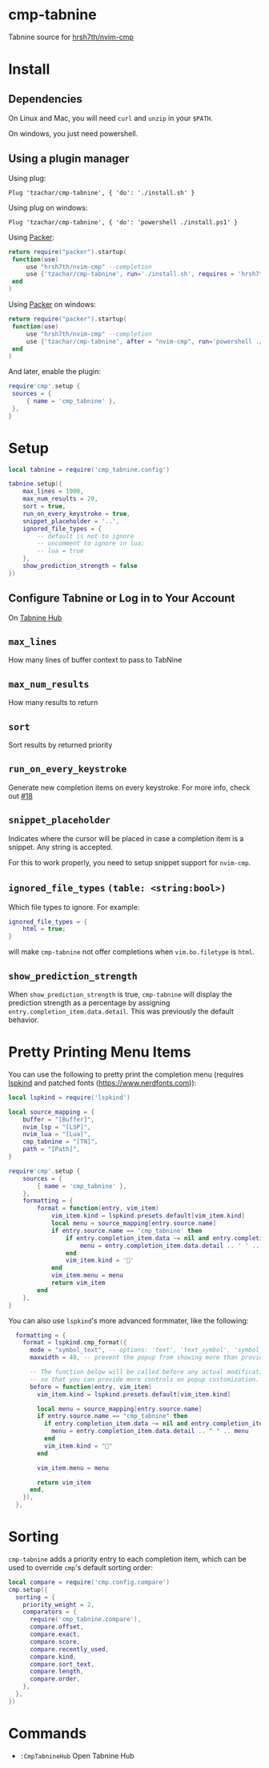 # cmp-tabnine
Tabnine source for [hrsh7th/nvim-cmp](https://github.com/hrsh7th/nvim-cmp)

# Install

## Dependencies

On Linux and Mac, you will need `curl` and `unzip` in your `$PATH`.

On windows, you just need powershell.

## Using a plugin manager

Using plug:
   ```viml
   Plug 'tzachar/cmp-tabnine', { 'do': './install.sh' }
   ```

Using plug on windows:
   ```viml
   Plug 'tzachar/cmp-tabnine', { 'do': 'powershell ./install.ps1' }
   ```

Using [Packer](https://github.com/wbthomason/packer.nvim/):
   ```lua
return require("packer").startup(
	function(use)
		use "hrsh7th/nvim-cmp" --completion
		use {'tzachar/cmp-tabnine', run='./install.sh', requires = 'hrsh7th/nvim-cmp'}
	end
)
   ```
Using [Packer](https://github.com/wbthomason/packer.nvim/) on windows:
   ```lua
return require("packer").startup(
	function(use)
		use "hrsh7th/nvim-cmp" --completion
		use {'tzachar/cmp-tabnine', after = "nvim-cmp", run='powershell ./install.ps1', requires = 'hrsh7th/nvim-cmp'}
	end
)
   ```


And later, enable the plugin:

   ```lua
require'cmp'.setup {
	sources = {
		{ name = 'cmp_tabnine' },
	},
}
   ```

# Setup

```lua
local tabnine = require('cmp_tabnine.config')

tabnine.setup({
	max_lines = 1000,
	max_num_results = 20,
	sort = true,
	run_on_every_keystroke = true,
	snippet_placeholder = '..',
	ignored_file_types = { 
		-- default is not to ignore
		-- uncomment to ignore in lua:
		-- lua = true
	},
	show_prediction_strength = false
})
```

## Configure Tabnine or Log in to Your Account

On [Tabnine Hub](#commands)

## `max_lines`

How many lines of buffer context to pass to TabNine

## `max_num_results`

How many results to return

## `sort`

Sort results by returned priority


## `run_on_every_keystroke`

Generate new completion items on every keystroke. For more info, check out [#18](https://github.com/tzachar/cmp-tabnine//issues/18)

## `snippet_placeholder`

Indicates where the cursor will be placed in case a completion item is a
snippet. Any string is accepted.

For this to work properly, you need to setup snippet support for `nvim-cmp`.

## `ignored_file_types` `(table: <string:bool>)`
Which file types to ignore. For example:
```lua
ignored_file_types = {
	html = true;
}
```
will make `cmp-tabnine` not offer completions when `vim.bo.filetype` is `html`.

## `show_prediction_strength`

When `show_prediction_strength` is true, `cmp-tabnine` will display
the prediction strength as a percentage by assigning `entry.completion_item.data.detail`.
This was previously the default behavior.

# Pretty Printing Menu Items

You can use the following to pretty print the completion menu (requires
[lspkind](https://github.com/onsails/lspkind-nvim) and patched fonts
(https://www.nerdfonts.com)):

```lua
local lspkind = require('lspkind')

local source_mapping = {
	buffer = "[Buffer]",
	nvim_lsp = "[LSP]",
	nvim_lua = "[Lua]",
	cmp_tabnine = "[TN]",
	path = "[Path]",
}

require'cmp'.setup {
	sources = {
		{ name = 'cmp_tabnine' },
	},
	formatting = {
		format = function(entry, vim_item)
			vim_item.kind = lspkind.presets.default[vim_item.kind]
			local menu = source_mapping[entry.source.name]
			if entry.source.name == 'cmp_tabnine' then
				if entry.completion_item.data ~= nil and entry.completion_item.data.detail ~= nil then
					menu = entry.completion_item.data.detail .. ' ' .. menu
				end
				vim_item.kind = ''
			end
			vim_item.menu = menu
			return vim_item
		end
	},
}
```

You can also use `lspkind`'s more advanced formmater, like the following:
```lua
  formatting = {
    format = lspkind.cmp_format({
      mode = "symbol_text", -- options: 'text', 'text_symbol', 'symbol_text', 'symbol'
      maxwidth = 40, -- prevent the popup from showing more than provided characters (e.g 50 will not show more than 50 characters)

      -- The function below will be called before any actual modifications from lspkind
      -- so that you can provide more controls on popup customization. (See [#30](https://github.com/onsails/lspkind-nvim/pull/30))
      before = function(entry, vim_item)
        vim_item.kind = lspkind.presets.default[vim_item.kind]

        local menu = source_mapping[entry.source.name]
        if entry.source.name == "cmp_tabnine" then
          if entry.completion_item.data ~= nil and entry.completion_item.data.detail ~= nil then
            menu = entry.completion_item.data.detail .. " " .. menu
          end
          vim_item.kind = ""
        end

        vim_item.menu = menu

        return vim_item
      end,
    }),
  },

```

# Sorting

`cmp-tabnine` adds a priority entry to each completion item,
which can be used to override `cmp`'s default sorting order:


```lua
local compare = require('cmp.config.compare')
cmp.setup({
  sorting = {
    priority_weight = 2,
    comparators = {
      require('cmp_tabnine.compare'),
      compare.offset,
      compare.exact,
      compare.score,
      compare.recently_used,
      compare.kind,
      compare.sort_text,
      compare.length,
      compare.order,
    },
  },
})
```

# Commands 

- `:CmpTabnineHub` Open Tabnine Hub

